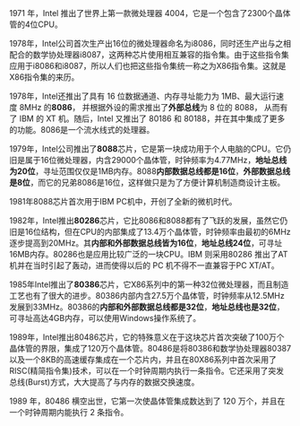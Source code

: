 1971 年，Intel 推出了世界上第一款微处理器 4004，它是一个包含了2300个晶体管的4位CPU。

1978年，Intel公司首次生产出16位的微处理器命名为i8086，同时还生产出与之相配合的数学协处理器i8087，这两种芯片使用相互兼容的指令集。由于这些指令集应用于i8086和i8087，所以人们也把这些指令集统一称之为X86指令集。这就是X86指令集的来历。

1978年，Intel还推出了具有 16 位数据通道、内存寻址能力为 1MB、最大运行速度 8MHz 的**8086**， 并根据外设的需求推出了**外部总线**为 8 位的 8088， 从而有了 IBM 的 XT 机。随后，Intel 又推出了 80186 和 80188，并在其中集成了更多的功能。8086是一个流水线式的处理器。

1979年，Intel公司推出了**8088**芯片，它是第一块成功用于个人电脑的CPU。它仍旧是属于16位微处理器，内含29000个晶体管，时钟频率为4.77MHz，**地址总线为20位**，寻址范围仅仅是1MB内存。8088**内部数据总线都是16位**，**外部数据总线是8位**，而它的兄弟8086是16位，这样做只是为了方便计算机制造商设计主板。

1981年8088芯片首次用于IBM PC机中，开创了全新的微机时代。

1982年，Intel推出**80286**芯片，它比8086和8088都有了飞跃的发展，虽然它仍旧是16位结构，但在CPU的内部集成了13.4万个晶体管，时钟频率由最初的6MHz逐步提高到20MHz。其**内部和外部数据总线皆为16位**，**地址总线24位**，可寻址16MB内存。80286也是应用比较广泛的一块CPU。IBM 则采用80286 推出了AT 机并在当时引起了轰动，进而使得以后的 PC 机不得不一直兼容于PC XT/AT。

1985年Intel推出了**80386**芯片，它X86系列中的第一种32位微处理器，而且制造工艺也有了很大的进步。80386内部内含27.5万个晶体管，时钟频率从12.5MHz发展到33MHz。80386的**内部和外部数据总线都是32位**，**地址总线也是32位**，可寻址高达4GB内存，可以使用Windows操作系统了。

1989年，Intel推出80486芯片，它的特殊意义在于这块芯片首次突破了100万个晶体管的界限，集成了120万个晶体管。80486是将80386和数学协处理器80387以及一个8KB的高速缓存集成在一个芯片内，并且在80X86系列中首次采用了RISC(精简指令集)技术，可以在一个时钟周期内执行一条指令。它还采用了突发总线(Burst)方式，大大提高了与内存的数据交换速度。

1989 年，80486 横空出世，它第一次使晶体管集成数达到了 120 万个，并且在一个时钟周期内能执行 2 条指令。
